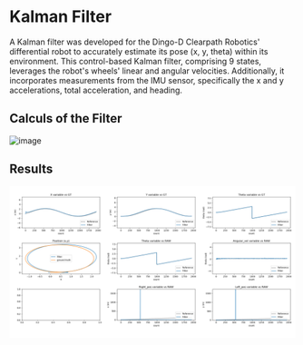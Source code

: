 # Kalman Filter
A Kalman filter was developed for the Dingo-D Clearpath Robotics' differential robot to accurately estimate its pose (x, y, theta) within its environment. This control-based Kalman filter, comprising 9 states, leverages the robot's wheels' linear and angular velocities. Additionally, it incorporates measurements from the IMU sensor, specifically the x and y accelerations, total acceleration, and heading.

## Calculs of the Filter
![image](https://github.com/user-attachments/assets/38dc9ffc-16de-4bc7-9823-8837ea56b530)

## Results
![image](KF_results.png)
